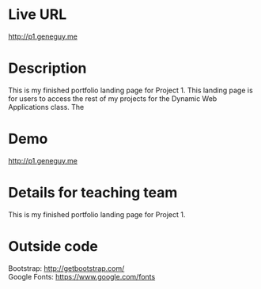 # Live URL
http://p1.geneguy.me

# Description
This is my finished portfolio landing page for Project 1. This landing page is for users to access the rest of my projects for the Dynamic Web Applications class. The

# Demo
http://p1.geneguy.me

# Details for teaching team
This is my finished portfolio landing page for Project 1.

# Outside code
Bootstrap: http://getbootstrap.com/  
Google Fonts: https://www.google.com/fonts

